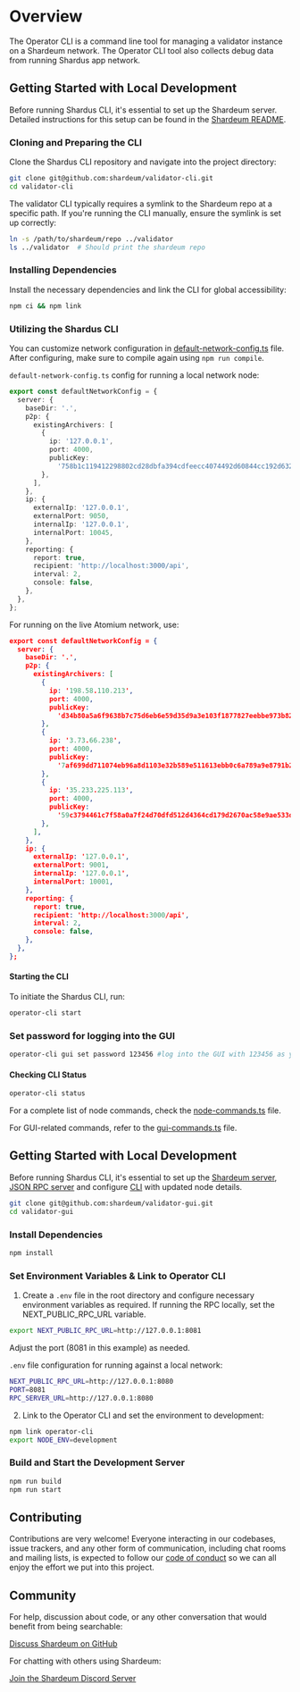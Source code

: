 # Overview

The Operator CLI is a command line tool for managing a validator instance on a Shardeum network. The Operator CLI tool also collects debug data from running Shardus app network.

## Getting Started with Local Development

Before running Shardus CLI, it's essential to set up the Shardeum server. Detailed instructions for this setup can be found in the [Shardeum README](https://github.com/shardeum/shardeum).

### Cloning and Preparing the CLI

Clone the Shardus CLI repository and navigate into the project directory:

```bash
git clone git@github.com:shardeum/validator-cli.git
cd validator-cli
```

The validator CLI typically requires a symlink to the Shardeum repo at a specific path. If you're running the CLI manually, ensure the symlink is set up correctly:

```bash
ln -s /path/to/shardeum/repo ../validator
ls ../validator  # Should print the shardeum repo
```

### Installing Dependencies

Install the necessary dependencies and link the CLI for global accessibility:

```bash
npm ci && npm link
```

### Utilizing the Shardus CLI

You can customize network configuration in [default-network-config.ts](./src/config/default-network-config.ts) file. After configuring, make sure to compile again using `npm run compile`.

`default-network-config.ts` config for running a local network node:

```ts
export const defaultNetworkConfig = {
  server: {
    baseDir: '.',
    p2p: {
      existingArchivers: [
        {
          ip: '127.0.0.1',
          port: 4000,
          publicKey:
            '758b1c119412298802cd28dbfa394cdfeecc4074492d60844cc192d632d84de3',
        },
      ],
    },
    ip: {
      externalIp: '127.0.0.1',
      externalPort: 9050,
      internalIp: '127.0.0.1',
      internalPort: 10045,
    },
    reporting: {
      report: true,
      recipient: 'http://localhost:3000/api',
      interval: 2,
      console: false,
    },
  },
};
```

For running on the live Atomium network, use:

```json
export const defaultNetworkConfig = {
  server: {
    baseDir: '.',
    p2p: {
      existingArchivers: [
        {
          ip: '198.58.110.213',
          port: 4000,
          publicKey:
            'd34b80a5a6f9638b7c75d6eb6e59d35d9a3e103f1877827eebbe973b8281f794',
        },
        {
          ip: '3.73.66.238',
          port: 4000,
          publicKey:
            '7af699dd711074eb96a8d1103e32b589e511613ebb0c6a789a9e8791b2b05f34',
        },
        {
          ip: '35.233.225.113',
          port: 4000,
          publicKey:
            '59c3794461c7f58a0a7f24d70dfd512d4364cd179d2670ac58e9ae533d50c7eb',
        },
      ],
    },
    ip: {
      externalIp: '127.0.0.1',
      externalPort: 9001,
      internalIp: '127.0.0.1',
      internalPort: 10001,
    },
    reporting: {
      report: true,
      recipient: 'http://localhost:3000/api',
      interval: 2,
      console: false,
    },
  },
};
```

#### Starting the CLI

To initiate the Shardus CLI, run:

```bash
operator-cli start
```

### Set password for logging into the GUI

```bash
operator-cli gui set password 123456 #log into the GUI with 123456 as your password
```

#### Checking CLI Status

```bash
operator-cli status
```

For a complete list of node commands, check the [node-commands.ts](./src/node-commands.ts) file.

For GUI-related commands, refer to the [gui-commands.ts](./src/gui-commands.ts) file.

## Getting Started with Local Development

Before running Shardus CLI, it's essential to set up the [Shardeum server](https://github.com/shardeum/shardeum), [JSON RPC server](https://github.com/shardeum/json-rpc-server) and configure [CLI](https://github.com/shardeum/validator-cli) with updated node details.

```bash
git clone git@github.com:shardeum/validator-gui.git
cd validator-gui
```

### Install Dependencies

```bash
npm install
```

### Set Environment Variables & Link to Operator CLI

1. Create a `.env` file in the root directory and configure necessary environment variables as required. If running the RPC locally, set the NEXT_PUBLIC_RPC_URL variable.

```bash
export NEXT_PUBLIC_RPC_URL=http://127.0.0.1:8081
```

Adjust the port (8081 in this example) as needed.

`.env` file configuration for running against a local network:

```bash
NEXT_PUBLIC_RPC_URL=http://127.0.0.1:8080
PORT=8081
RPC_SERVER_URL=http://127.0.0.1:8080
```

2. Link to the Operator CLI and set the environment to development:

```bash
npm link operator-cli
export NODE_ENV=development
```

### Build and Start the Development Server

```bash
npm run build
npm run start
```

## Contributing

Contributions are very welcome! Everyone interacting in our codebases, issue trackers, and any other form of communication, including chat rooms and mailing lists, is expected to follow our [code of conduct](./CODE_OF_CONDUCT.md) so we can all enjoy the effort we put into this project.

## Community

For help, discussion about code, or any other conversation that would benefit from being searchable:

[Discuss Shardeum on GitHub](https://github.com/shardeum/shardeum/discussions)

For chatting with others using Shardeum:

[Join the Shardeum Discord Server](https://discord.com/invite/shardeum)
